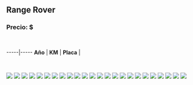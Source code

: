## Range Rover

### Precio: $

<p>&nbsp;</p>

-----|-----
**Año** | 
**KM** | 
**Placa** | 

<p>&nbsp;</p>

<img src="images/Land Rover Blue.jpeg?raw=true"/>
<img src="images/Land Rover Blue  - 18.jpeg?raw=true"/>
<img src="images/Land Rover Blue - 10.jpeg?raw=true"/>
<img src="images/Land Rover Blue - 11.jpeg?raw=true"/>
<img src="images/Land Rover Blue - 12.jpeg?raw=true"/>
<img src="images/Land Rover Blue - 13.jpeg?raw=true"/>
<img src="images/Land Rover Blue - 14.jpeg?raw=true"/>
<img src="images/Land Rover Blue - 15.jpeg?raw=true"/>
<img src="images/Land Rover Blue - 16.jpeg?raw=true"/>
<img src="images/Land Rover Blue - 17.jpeg?raw=true"/>
<img src="images/Land Rover Blue - 19.jpeg?raw=true"/>
<img src="images/Land Rover Blue - 2.jpeg?raw=true"/>
<img src="images/Land Rover Blue - 20.jpeg?raw=true"/>
<img src="images/Land Rover Blue - 21.jpeg?raw=true"/>
<img src="images/Land Rover Blue - 22.jpeg?raw=true"/>
<img src="images/Land Rover Blue - 23.jpeg?raw=true"/>
<img src="images/Land Rover Blue - 24.jpeg?raw=true"/>
<img src="images/Land Rover Blue - 3.jpeg?raw=true"/>
<img src="images/Land Rover Blue - 4.jpeg?raw=true"/>
<img src="images/Land Rover Blue - 5.jpeg?raw=true"/>
<img src="images/Land Rover Blue - 6.jpeg?raw=true"/>
<img src="images/Land Rover Blue - 7.jpeg?raw=true"/>
<img src="images/Land Rover Blue - 8.jpeg?raw=true"/>
<img src="images/Land Rover Blue - 9.jpeg?raw=true"/>




